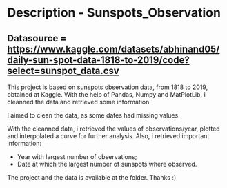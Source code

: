 # Description - Sunspots_Observation

Datasource = https://www.kaggle.com/datasets/abhinand05/daily-sun-spot-data-1818-to-2019/code?select=sunspot_data.csv
---
This project is based on sunspots observation data, from 1818 to 2019, obtained at Kaggle. With the help of Pandas, Numpy and MatPlotLib, i cleanned the data and retrieved some information.

I aimed to clean the data, as some dates had missing values.

With the cleanned data, i retrieved the values of observations/year, plotted and interpolated a curve for further analysis.
Also, i retrieved important information:
- Year with largest number of observations;
- Date at which the largest number of sunspots where observed.

The project and the data is available at the folder. Thanks :)
